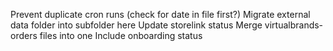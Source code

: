 Prevent duplicate cron runs (check for date in file first?)
Migrate external data folder into subfolder here
Update storelink status
Merge virtualbrands-orders files into one
Include onboarding status
